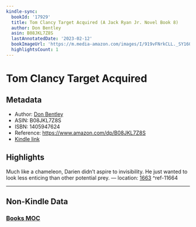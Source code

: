 ```yaml
---
kindle-sync:
  bookId: '17929'
  title: Tom Clancy Target Acquired (A Jack Ryan Jr. Novel Book 8)
  author: Don Bentley
  asin: B08JKL7Z8S
  lastAnnotatedDate: '2023-02-12'
  bookImageUrl: 'https://m.media-amazon.com/images/I/919vFNrkCLL._SY160.jpg'
  highlightsCount: 1
---
```

# Tom Clancy Target Acquired
## Metadata
* Author: [Don Bentley](https://www.amazon.comundefined)
* ASIN: B08JKL7Z8S
* ISBN: 1405947624
* Reference: https://www.amazon.com/dp/B08JKL7Z8S
* [Kindle link](kindle://book?action=open&asin=B08JKL7Z8S)

## Highlights
Much like a chameleon, Darien didn’t aspire to invisibility. He just wanted to look less enticing than other potential prey. — location: [1663](kindle://book?action=open&asin=B08JKL7Z8S&location=1663) ^ref-11664

---
## Non-Kindle Data
### [Books MOC](Books%20MOC.md)
